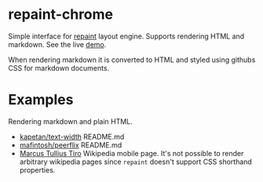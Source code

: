 # repaint-chrome

Simple interface for [repaint](https://github.com/kapetan/repaint) layout engine. Supports rendering HTML and markdown. See the live [demo][rc].

When rendering markdown it is converted to HTML and styled using githubs CSS for markdown documents.

# Examples

Rendering markdown and plain HTML.

- [kapetan/text-width][tw] README.md
- [mafintosh/peerflix][pf] README.md
- [Marcus Tullius Tiro][wiki] Wikipedia mobile page. It's not possible to render arbitrary wikipedia pages since `repaint` doesn't support CSS shorthand properties.

[rc]: http://kapetan.github.io/repaint-chrome
[tw]: http://kapetan.github.io/repaint-chrome/?url=https%3A%2F%2Fraw.githubusercontent.com%2Fkapetan%2Ftext-width%2Fmaster%2FREADME.md
[pf]: http://kapetan.github.io/repaint-chrome/?url=https%3A%2F%2Fraw.githubusercontent.com%2Fmafintosh%2Fpeerflix%2Fmaster%2FREADME.md
[wiki]: http://kapetan.github.io/repaint-chrome/?url=%2Fwiki%2Findex.html

